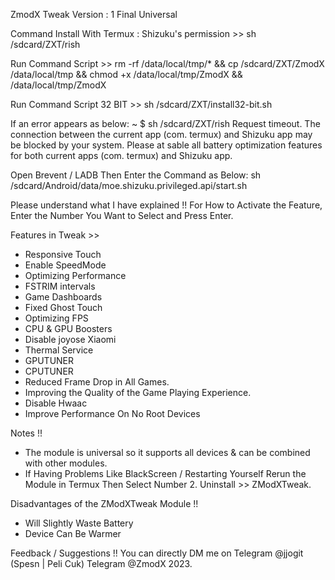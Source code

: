ZmodX Tweak
Version : 1 Final Universal

Command Install With Termux :
Shizuku's permission >>
sh /sdcard/ZXT/rish

Run Command Script >>
rm -rf /data/local/tmp/* && cp /sdcard/ZXT/ZmodX /data/local/tmp && chmod +x /data/local/tmp/ZmodX && /data/local/tmp/ZmodX

Run Command Script 32 BIT >>
sh /sdcard/ZXT/install32-bit.sh

If an error appears as below:
~ $ sh /sdcard/ZXT/rish
Request timeout. The connection between the current app (com.
termux) and Shizuku app may be blocked by your system. Please at
sable all battery optimization features for both current apps
(com. termux) and Shizuku app.

Open Brevent / LADB Then Enter the Command as Below:
sh /sdcard/Android/data/moe.shizuku.privileged.api/start.sh

Please understand what I have explained !!
For How to Activate the Feature, Enter the Number You Want to Select and Press Enter.

Features in Tweak >>
- Responsive Touch
- Enable SpeedMode
- Optimizing Performance
- FSTRIM intervals
- Game Dashboards
- Fixed Ghost Touch
- Optimizing FPS
- CPU & GPU Boosters
- Disable joyose Xiaomi
- Thermal Service
- GPUTUNER
- CPUTUNER
- Reduced Frame Drop in All Games.
- Improving the Quality of the Game Playing Experience.
- Disable Hwaac
- Improve Performance On No Root Devices

Notes !!
- The module is universal so it supports all devices & can be combined with other modules.
- If Having Problems Like BlackScreen / Restarting Yourself
   Rerun the Module in Termux Then Select Number 2. Uninstall >> ZModXTweak.

Disadvantages of the ZModXTweak Module !!
- Will Slightly Waste Battery
- Device Can Be Warmer

Feedback / Suggestions !!
You can directly DM me on Telegram @jjogit (Spesn | Peli Cuk)
Telegram @ZmodX
2023.
